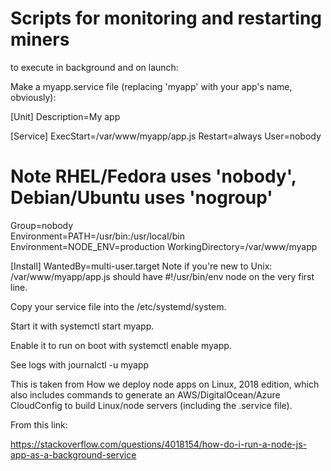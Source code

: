 # Scripts for monitoring and restarting miners

to execute in background and on launch:

Make a myapp.service file (replacing 'myapp' with your app's name, obviously):

[Unit]
Description=My app

[Service]
ExecStart=/var/www/myapp/app.js
Restart=always
User=nobody
# Note RHEL/Fedora uses 'nobody', Debian/Ubuntu uses 'nogroup'
Group=nobody  
Environment=PATH=/usr/bin:/usr/local/bin
Environment=NODE_ENV=production
WorkingDirectory=/var/www/myapp

[Install]
WantedBy=multi-user.target
Note if you're new to Unix: /var/www/myapp/app.js should have #!/usr/bin/env node on the very first line.

Copy your service file into the /etc/systemd/system.

Start it with systemctl start myapp.

Enable it to run on boot with systemctl enable myapp.

See logs with journalctl -u myapp

This is taken from How we deploy node apps on Linux, 2018 edition, which also includes commands to generate an AWS/DigitalOcean/Azure CloudConfig to build Linux/node servers (including the .service file).

From this link:

https://stackoverflow.com/questions/4018154/how-do-i-run-a-node-js-app-as-a-background-service
